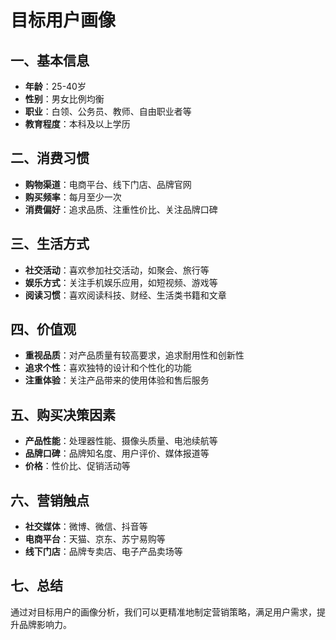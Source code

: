 # 目标用户画像

## 一、基本信息
- **年龄**：25-40岁
- **性别**：男女比例均衡
- **职业**：白领、公务员、教师、自由职业者等
- **教育程度**：本科及以上学历

## 二、消费习惯
- **购物渠道**：电商平台、线下门店、品牌官网
- **购买频率**：每月至少一次
- **消费偏好**：追求品质、注重性价比、关注品牌口碑

## 三、生活方式
- **社交活动**：喜欢参加社交活动，如聚会、旅行等
- **娱乐方式**：关注手机娱乐应用，如短视频、游戏等
- **阅读习惯**：喜欢阅读科技、财经、生活类书籍和文章

## 四、价值观
- **重视品质**：对产品质量有较高要求，追求耐用性和创新性
- **追求个性**：喜欢独特的设计和个性化的功能
- **注重体验**：关注产品带来的使用体验和售后服务

## 五、购买决策因素
- **产品性能**：处理器性能、摄像头质量、电池续航等
- **品牌口碑**：品牌知名度、用户评价、媒体报道等
- **价格**：性价比、促销活动等

## 六、营销触点
- **社交媒体**：微博、微信、抖音等
- **电商平台**：天猫、京东、苏宁易购等
- **线下门店**：品牌专卖店、电子产品卖场等

## 七、总结
通过对目标用户的画像分析，我们可以更精准地制定营销策略，满足用户需求，提升品牌影响力。
